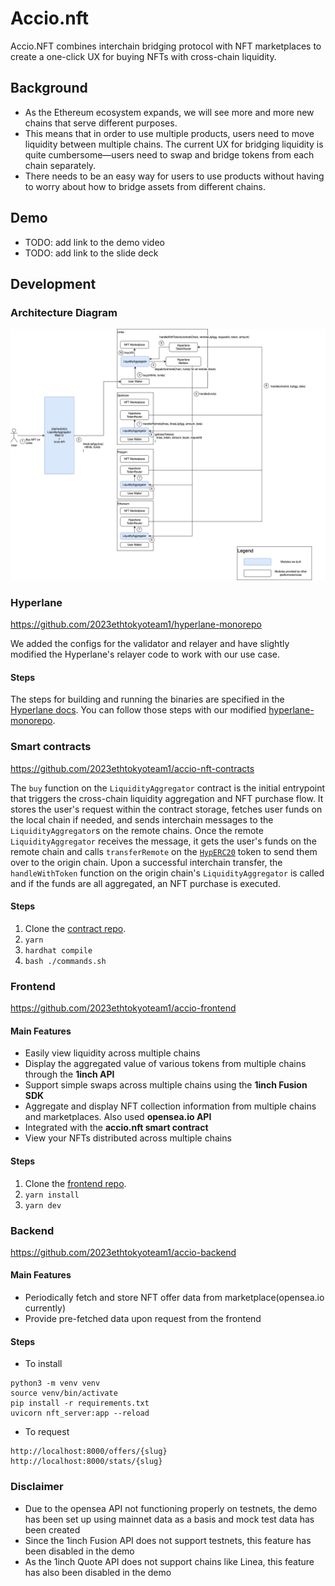 # Accio.nft

Accio.NFT combines interchain bridging protocol with NFT marketplaces to create a one-click UX for buying NFTs with cross-chain liquidity.

## Background

- As the Ethereum ecosystem expands, we will see more and more new chains that serve different purposes.
- This means that in order to use multiple products, users need to move liquidity between multiple chains. The current UX for bridging liquidity is quite cumbersome—users need to swap and bridge tokens from each chain separately.
- There needs to be an easy way for users to use products without having to worry about how to bridge assets from different chains.

## Demo

- TODO: add link to the demo video
- TODO: add link to the slide deck


## Development

### Architecture Diagram
![Architecture diagram](https://github.com/2023ethtokyoteam1/.github/blob/main/architecture_diagram.png)

### Hyperlane
https://github.com/2023ethtokyoteam1/hyperlane-monorepo

We added the configs for the validator and relayer and have slightly modified the Hyperlane's relayer code to work with our use case.

#### Steps
The steps for building and running the binaries are specified in the [Hyperlane docs](https://docs.hyperlane.xyz/docs/deploy/deploy-hyperlane/run-validators). You can follow those steps with our modified [hyperlane-monorepo](https://github.com/2023ethtokyoteam1/hyperlane-monorepo).

### Smart contracts
https://github.com/2023ethtokyoteam1/accio-nft-contracts

The `buy` function on the `LiquidityAggregator` contract is the initial entrypoint that triggers the cross-chain liquidity aggregation and NFT purchase flow. It stores the user's request within the contract storage, fetches user funds on the local chain if needed, and sends interchain messages to the `LiquidityAggregator`s on the remote chains. Once the remote `LiquidityAggregator` receives the message, it gets the user's funds on the remote chain and calls `transferRemote` on the [`HypERC20`](https://docs.hyperlane.xyz/docs/apis-and-sdks/warp-api#interface) token to send them over to the origin chain. Upon a successful interchain transfer, the `handleWithToken` function on the origin chain's `LiquidityAggregator` is called and if the funds are all aggregated, an NFT purchase is executed.

#### Steps
1. Clone the [contract repo](https://github.com/2023ethtokyoteam1/accio-nft-contracts).
2. `yarn`
3. `hardhat compile`
4. `bash ./commands.sh`


### Frontend
https://github.com/2023ethtokyoteam1/accio-frontend

#### Main Features
- Easily view liquidity across multiple chains
- Display the aggregated value of various tokens from multiple chains through the **1inch API**
- Support simple swaps across multiple chains using the **1inch Fusion SDK**
- Aggregate and display NFT collection information from multiple chains and marketplaces. Also used **opensea.io API**
- Integrated with the **accio.nft smart contract**
- View your NFTs distributed across multiple chains

#### Steps
1. Clone the [frontend repo](https://github.com/2023ethtokyoteam1/accio-frontend).
2. `yarn install`
3. `yarn dev`

### Backend
https://github.com/2023ethtokyoteam1/accio-backend

#### Main Features
- Periodically fetch and store NFT offer data from marketplace(opensea.io currently)
- Provide pre-fetched data upon request from the frontend

#### Steps
- To install 
```
python3 -m venv venv
source venv/bin/activate
pip install -r requirements.txt
uvicorn nft_server:app --reload
```

- To request
```
http://localhost:8000/offers/{slug}
http://localhost:8000/stats/{slug}
```

### Disclaimer

- Due to the opensea API not functioning properly on testnets, the demo has been set up using mainnet data as a basis and mock test data has been created
- Since the 1inch Fusion API does not support testnets, this feature has been disabled in the demo
- As the 1inch Quote API does not support chains like Linea, this feature has also been disabled in the demo
